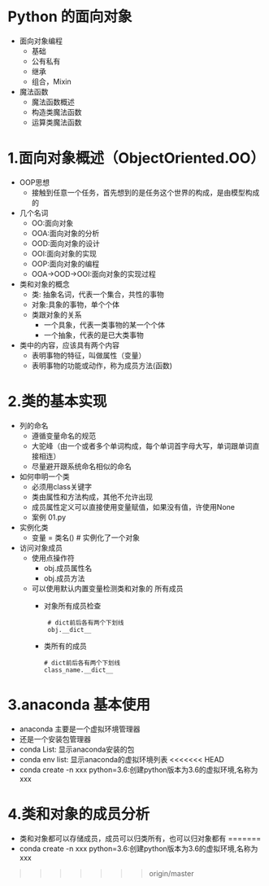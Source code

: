 # Python 的面向对象
- 面向对象编程
    - 基础
    - 公有私有
    - 继承
    - 组合，Mixin
- 魔法函数
    - 魔法函数概述
    - 构造类魔法函数
    - 运算类魔法函数
# 1.面向对象概述（ObjectOriented.OO）
- OOP思想
    - 接触到任意一个任务，首先想到的是任务这个世界的构成，是由模型构成的
- 几个名词
    - OO:面向对象
    - OOA:面向对象的分析
    - OOD:面向对象的设计
    - OOI:面向对象的实现
    - OOP:面向对象的编程
    - OOA->OOD->OOI:面向对象的实现过程
- 类和对象的概念
    - 类: 抽象名词，代表一个集合，共性的事物
    - 对象:具象的事物，单个个体
    - 类跟对象的关系
        - 一个具象，代表一类事物的某一个个体
        - 一个抽象，代表的是已大类事物
- 类中的内容，应该具有两个内容
    - 表明事物的特征，叫做属性（变量）
    - 表明事物的功能或动作，称为成员方法(函数)
# 2.类的基本实现
- 列的命名
    - 遵循变量命名的规范
    - 大驼峰（由一个或者多个单词构成，每个单词首字母大写，单词跟单词直接相连）
    - 尽量避开跟系统命名相似的命名
- 如何申明一个类
    - 必须用class关键字
    - 类由属性和方法构成，其他不允许出现
    - 成员属性定义可以直接使用变量赋值，如果没有值，许使用None
    - 案例 01.py
- 实例化类
    - 变量 = 类名() # 实例化了一个对象
- 访问对象成员
    - 使用点操作符
        - obj.成员属性名
        - obj.成员方法
    - 可以使用默认内置变量检测类和对象的 所有成员
       - 对象所有成员检查
           
              # dict前后各有两个下划线
              obj.__dict__
       - 类所有的成员
       
             # dict前后各有两个下划线
             class_name.__dict__
             
         
# 3.anaconda 基本使用
- anaconda 主要是一个虚拟环境管理器
- 还是一个安装包管理器
- conda List: 显示anaconda安装的包
- conda env list: 显示anaconda的虚拟环境列表
<<<<<<< HEAD
- conda create -n xxx python=3.6:创建python版本为3.6的虚拟环境,名称为xxx

# 4.类和对象的成员分析
- 类和对象都可以存储成员，成员可以归类所有，也可以归对象都有
=======
- conda create -n xxx python=3.6:创建python版本为3.6的虚拟环境,名称为xxx
>>>>>>> origin/master
